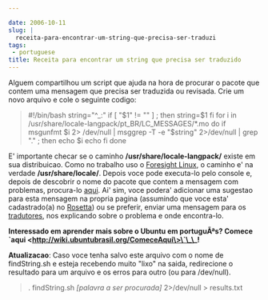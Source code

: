 ```yaml
---

date: 2006-10-11
slug: |
  receita-para-encontrar-um-string-que-precisa-ser-traduzi
tags:
 - portuguese
title: Receita para encontrar um string que precisa ser traduzido
---
```


Alguem compartilhou um script que ajuda na hora de procurar o pacote que
contem uma mensagem que precisa ser traduzida ou revisada. Crie um novo
arquivo e cole o seguinte codigo:

> \#!/bin/bash string="\^\_:" if \[ "\$1" != "" \] ; then string=\$1 fi
> for i in /usr/share/locale-langpack/pt_BR/LC_MESSAGES/\*.mo do if
> msgunfmt \$i 2\> /dev/null \| msggrep -T -e "\$string" 2\>/dev/null \|
> grep "." ; then echo \$i echo fi done

E' importante checar se o caminho **/usr/share/locale-langpack/** existe
em sua distribuicao. Como no trabalho uso o [Foresight
Linux](http://www.foresightlinux.com/), o caminho e' na verdade
**/usr/share/locale/**. Depois voce pode executa-lo pelo console e,
depois de descobrir o nome do pacote que contem a mensagem com
problemas, procura-lo
[aqui](https://launchpad.net/distros/ubuntu/edgy/+lang/pt_BR). Ai' sim,
voce podera' adicionar uma sugestao para esta mensagem na propria pagina
(assumindo que voce esta' cadastrado(a) no
[Rosetta](https://launchpad.net/rosetta)) ou se preferir, enviar uma
mensagem para os
[tradutores](https://launchpad.net/people/ubuntu-l10n-pt-br), nos
explicando sobre o problema e onde encontra-lo.

**Interessado em aprender mais sobre o Ubuntu em portuguÃªs? Comece
\`aqui \<http://wiki.ubuntubrasil.org/ComeceAqui\>\`\_\_!**

**Atualizacao**: Caso voce tenha salvo este arquivo com o nome de
findString.sh e esteja recebendo muito "lixo" na saida, redirecione o
resultado para um arquivo e os erros para outro (ou para /dev/null).

> . findString.sh *\[palavra a ser procurada\]* 2\>/dev/null \>
> results.txt
